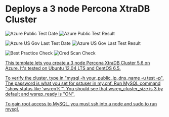 # Deploys a 3 node Percona XtraDB Cluster

![Azure Public Test Date](https://azurequickstartsservice.blob.core.windows.net/badges/mysql-ha-pxc/PublicLastTestDate.svg)
![Azure Public Test Result](https://azurequickstartsservice.blob.core.windows.net/badges/mysql-ha-pxc/PublicDeployment.svg)

![Azure US Gov Last Test Date](https://azurequickstartsservice.blob.core.windows.net/badges/mysql-ha-pxc/FairfaxLastTestDate.svg)
![Azure US Gov Last Test Result](https://azurequickstartsservice.blob.core.windows.net/badges/mysql-ha-pxc/FairfaxDeployment.svg)

![Best Practice Check](https://azurequickstartsservice.blob.core.windows.net/badges/mysql-ha-pxc/BestPracticeResult.svg)
![Cred Scan Check](https://azurequickstartsservice.blob.core.windows.net/badges/mysql-ha-pxc/CredScanResult.svg)

<a href="https://portal.azure.com/#create/Microsoft.Template/uri/https%3A%2F%2Fraw.githubusercontent.com%2Fazure%2Fazure-quickstart-templates%2Fmaster%2Fmysql-ha-pxc%2Fazuredeploy.json" target="_blank">

  

This template lets you create a 3 node Percona XtraDB Cluster 5.6 on Azure.  It's tested on Ubuntu 12.04 LTS and CentOS 6.5.  

To verify the cluster, type in "mysql -h your_public_ip_dns_name -u test -p".  The password is what you set for sstuser in my.cnf. Run MySQL command "show status like 'wsrep%'".  You should see that wsrep_cluster_size is 3 by default and wsrep_ready is "ON".

To gain root access to MySQL, you must ssh into a node and sudo to run mysql.


